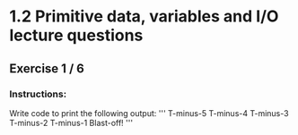 # 1.2 Primitive data, variables and I/O lecture questions 
## Exercise 1 / 6
### Instructions:
Write code to print the following output:
'''
T-minus-5
T-minus-4
T-minus-3
T-minus-2
T-minus-1
Blast-off!
'''